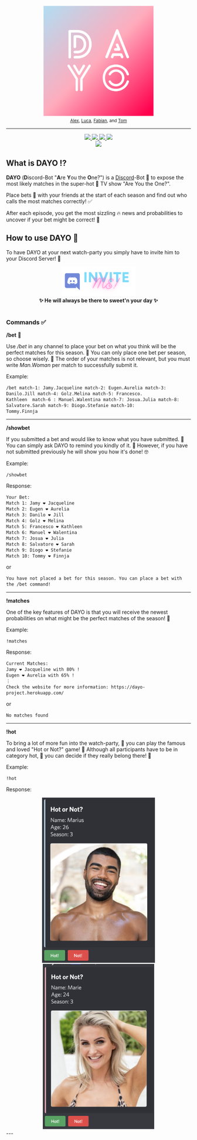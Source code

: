 <div align="center">
  <br>
  <a href="http://dayo-project.herokuapp.com/">
  <img src="DAYO.png" alt="DAYO" width="300"/>
  </a>
  <br>
</div>
<div align='center'>
    <small>
    <a href="https://github.com/alexsc23">Alex</a>,
    <a href="https://github.com/TheMuppet">Luca</a>,
    <a href="https://github.com/Lesoge">Fabian</a>, and
    <a href="https://github.com/xTomsko">Tom</a>
  </small>
</div>

---

<div align="center">
  <a href="https://deno.land">
    <img src="https://img.shields.io/badge/-Deno-ffffff?style=flat-square&logo=Deno&logoColor=000000" />
  </a>
  <a href="https://svelte.dev">
    <img src="https://img.shields.io/badge/-Svelte-FF3E00?style=flat-square&logo=Svelte&logoColor=ffffff" />
  </a>
  <a href="https://www.mongodb.com">
    <img src="https://img.shields.io/badge/-MongoDB-47A248?style=flat-square&logo=MongoDB&logoColor=ffffff" />
  </a>
    <a href="https://www.heroku.com">
    <img src="https://img.shields.io/badge/-Heroku-430098?style=flat-square&logo=heroku&logoColor=ffffff" />
  </a>
</div>
<div align='center'>
  <a href="https://www.typescriptlang.org">
    <img src="https://img.shields.io/badge/-TypeScript-3178C6?style=flat-square&logo=TypeScript&logoColor=ffffff" />
  </a>
</div>

## What is DAYO :interrobang:

**DAYO** (**D**iscord-Bot "**A**re **Y**ou the **O**ne?") is a
[Discord](https://discord.com)-Bot 🤖 to expose the most likely matches in the
super-hot 🥵 TV show "Are You the One?".

Place bets 💸 with your friends at the start of each season and find out who
calls the most matches correctly! ✅

After each episode, you get the most sizzling 🔥 news and probabilities to
uncover if your bet might be correct! 💪

## How to use DAYO 🤖

To have DAYO at your next watch-party you simply have to invite him to your
Discord Server! 💅

<div align='center'>
  <a href="https://discord.com/api/oauth2/authorize?client_id=941819203739074601&permissions=274877959168&scope=bot%20applications.commands">
    <img src="img/inviteButton.png" />
  </a>
</div>

<div align='center'>
  <b> ✨ He will always be there to sweet'n your day ✨ </b>
</div>

<br>

### Commands ✅

**/bet** 💸

Use _/bet_ in any channel to place your bet on what you think will be the
perfect matches for this season. 👫 You can only place one bet per season, so
choose wisely. 👀 The order of your matches is not relevant, but you must write
_Man.Woman_ per match to successfully submit it.

Example:

```
/bet match-1: Jamy.Jacqueline match-2: Eugen.Aurelia match-3: Danilo.Jill match-4: Golz.Melina match-5: Francesco.
Kathleen  match-6 : Manuel.Walentina match-7: Josua.Julia match-8: Salvatore.Sarah match-9: Diogo.Stefanie match-10: 
Tommy.Finnja
```

---

**/showbet**

If you submitted a bet and would like to know what you have submitted. 🤔 You can
simply ask DAYO to remind you kindly of it. 💜 However, if you have not submitted
previously he will show you how it's done! 🤓

Example:

```
/showbet
```

Response:

```
Your Bet:
Match 1: Jamy ❤️ Jacqueline
Match 2: Eugen ❤️ Aurelia
Match 3: Danilo ❤️ Jill
Match 4: Golz ❤️ Melina
Match 5: Francesco ❤️ Kathleen
Match 6: Manuel ❤️ Walentina
Match 7: Josua ❤️ Julia
Match 8: Salvatore ❤️ Sarah
Match 9: Diogo ❤️ Stefanie
Match 10: Tommy ❤️ Finnja
```

or

```
You have not placed a bet for this season. You can place a bet with the /bet command!
```

---

**!matches**

One of the key features of DAYO is that you will receive the newest
probabilities on what might be the perfect matches of the season! 👫

Example:

```
!matches
```

Response:

```
Current Matches:
Jamy ❤️ Jacqueline with 80% !
Eugen ❤️ Aurelia with 65% !
⋮
Check the website for more information: https://dayo-project.herokuapp.com/
```

or

```
No matches found
```

---

**!hot**

To bring a lot of more fun into the watch-party, 💅 you can play the famous and
loved "Hot or Not?" game! 🤩 Although all participants have to be in category
hot, 🥵 you can decide if they really belong there! 🤗

Example:

```
!hot
```

Response:

<div align="center">
    <img src="img/hotOrNotMarius.png" height="450" alt="example image"/>
    <img src="img/hotOrNotMarie.png" height="450" alt="example image"/>
</div>
---
